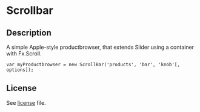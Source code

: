 Scrollbar
=========

Description
-----------
A simple Apple-style productbrowser, that extends Slider using a container with Fx.Scroll.

	var myProductbrowser = new ScrollBar('products', 'bar', 'knob'[, options]);


License
-------

See [license](master/license) file.